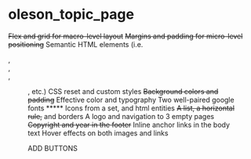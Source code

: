 # oleson_topic_page
~~Flex and grid for macro-level layout~~
~~Margins and padding for micro-level positioning~~
Semantic HTML elements (i.e. <nav>, <main>, <section>, <figure>, etc.)
CSS reset and custom styles
~~Background colors and padding~~
Effective color and typography
Two well-paired google fonts *****
Icons from a set, and html entities
~~A list, a horizontal rule,~~ and borders
A logo and navigation to 3 empty pages
~~Copyright and year in the footer~~
Inline anchor links in the body text
Hover effects on both images and links

ADD BUTTONS
